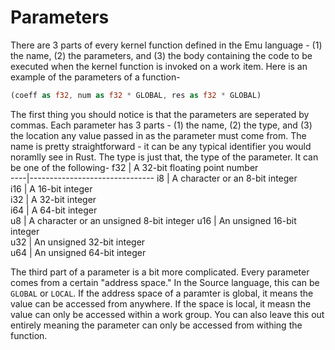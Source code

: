 # Parameters
There are 3 parts of every kernel function defined in the Emu language - (1) the name, (2) the parameters, and (3) the body containing the code to be executed when the kernel function is invoked on a work item. Here is an example of the parameters of a function-
```rust
(coeff as f32, num as f32 * GLOBAL, res as f32 * GLOBAL)
```

The first thing you should notice is that the parameters are seperated by commas. Each parameter has 3 parts - (1) the name, (2) the type, and (3) the location any value passed in as the parameter must come from. The name is pretty straightforward - it can be any typical identifier you would noramlly see in Rust. The type is just that, the type of the parameter. It can be one of the following-
f32 | A 32-bit floating point number           
----|-------------------------------
i8 | A character or an 8-bit integer          
i16 | A 16-bit integer                         
i32 | A 32-bit integer                         
i64 | A 64-bit integer                         
u8 | A character or an unsigned 8-bit integer 
u16 | An unsigned 16-bit integer               
u32 | An unsigned 32-bit integer               
u64 | An unsigned 64-bit integer               

The third part of a parameter is a bit more complicated. Every parameter comes from a certain "address space." In the Source language, this can be `GLOBAL` or `LOCAL`. If the address space of a paramter is global, it means the value can be accessed from anywhere. If the space is local, it measn the value can only be accessed within a work group. You can also leave this out entirely meaning the parameter can only be accessed from withing the function.
